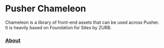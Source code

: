 # Pusher Chameleon

Chameleon is a library of front-end assets that can be used across Pusher.
It is heavily based on Foundation for Sites by ZURB.


### [About](docs/about.md)